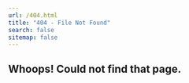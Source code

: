 ```yaml
---
url: /404.html
title: "404 - File Not Found"
search: false
sitemap: false
---
```


## Whoops! Could not find that page.
